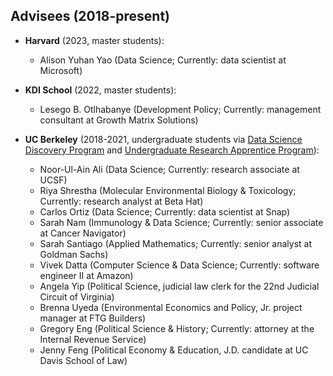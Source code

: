 ## Advisees (2018-present)

- **Harvard** (2023, master students):  
  - Alison Yuhan Yao (Data Science; Currently: data scientist at Microsoft)  

- **KDI School** (2022, master students):  
  - Lesego B. Otlhabanye (Development Policy; Currently: management consultant at Growth Matrix Solutions)  

- **UC Berkeley** (2018-2021, undergraduate students via [Data Science Discovery Program](https://data.berkeley.edu/research/discovery) and [Undergraduate Research Apprentice Program](https://urap.berkeley.edu/)):  
  - Noor-Ul-Ain Ali (Data Science; Currently: research associate at UCSF)  
  - Riya Shrestha (Molecular Environmental Biology & Toxicology; Currently: research analyst at Beta Hat)  
  - Carlos Ortiz (Data Science; Currently: data scientist at Snap)
  - Sarah Nam (Immunology & Data Science; Currently: senior associate at Cancer Navigator)  
  - Sarah Santiago (Applied Mathematics; Currently: senior analyst at Goldman Sachs)  
  - Vivek Datta (Computer Science & Data Science; Currently: software engineer II at Amazon)  
  - Angela Yip (Political Science, judicial law clerk for the 22nd Judicial Circuit of Virginia)  
  - Brenna Uyeda (Environmental Economics and Policy, Jr. project manager at FTG Builders)  
  - Gregory Eng (Political Science & History; Currently: attorney at the Internal Revenue Service)  
  - Jenny Feng (Political Economy & Education, J.D. candidate at UC Davis School of Law)  
